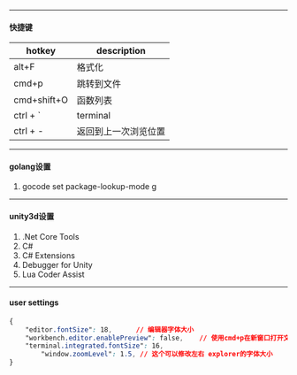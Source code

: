 

---
#### 快捷键


| hotkey      | description          |
| ----------- | -------------------- |
| alt+F       | 格式化               |
| cmd+p       | 跳转到文件           |
| cmd+shift+O | 函数列表             |
| ctrl + `    | terminal             |
| ctrl + -    | 返回到上一次浏览位置 |



----
#### golang设置
1. gocode set package-lookup-mode g



---
####  unity3d设置

1. .Net Core Tools
2. C#
3. C# Extensions
4. Debugger for Unity
5. Lua Coder Assist

----
#### user settings

```css
{
    "editor.fontSize": 18,      // 编辑器字体大小
    "workbench.editor.enablePreview": false,    // 使用cmd+p在新窗口打开文件，而不是复用旧的窗口
    "terminal.integrated.fontSize": 16,
 		"window.zoomLevel": 1.5, // 这个可以修改左右 explorer的字体大小
}
```